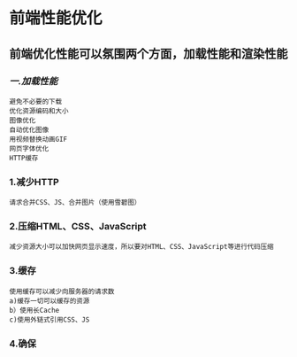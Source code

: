 # **前端性能优化**

## 前端优化性能可以氛围两个方面，加载性能和渲染性能


### *一.加载性能*

    避免不必要的下载
    优化资源编码和大小
    图像优化
    自动优化图像
    用视频替换动画GIF
    网页字体优化
    HTTP缓存

### 1.减少HTTP
    请求合并CSS、JS、合并图片（使用雪碧图）
### 2.压缩HTML、CSS、JavaScript
    减少资源大小可以加快网页显示速度，所以要对HTML、CSS、JavaScript等进行代码压缩
### 3.缓存
    使用缓存可以减少向服务器的请求数
    a)缓存一切可以缓存的资源
    b）使用长Cache
    c)使用外链式引用CSS、JS
### 4.确保

